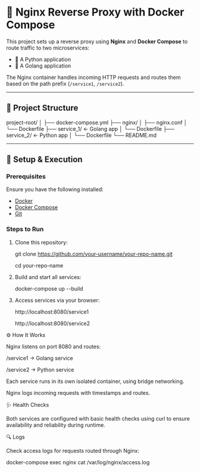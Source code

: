 # 🔁 Nginx Reverse Proxy with Docker Compose

This project sets up a reverse proxy using **Nginx** and **Docker Compose** to route traffic to two microservices:

- 🐍 A Python application
- 🦫 A Golang application

The Nginx container handles incoming HTTP requests and routes them based on the path prefix (`/service1`, `/service2`).

---

## 📁 Project Structure

project-root/
│ 
├── docker-compose.yml 
├── nginx/ 
│ ├── nginx.conf
│ └── Dockerfile 
├── service_1/ ← Golang app │ 
   └── Dockerfile 
├── service_2/ ← Python app │ 
   └── Dockerfile 
└── README.md


---

## 🚀 Setup & Execution

### Prerequisites
Ensure you have the following installed:

- [Docker](https://www.docker.com/)
- [Docker Compose](https://docs.docker.com/compose/)
- [Git](https://git-scm.com/)

### Steps to Run

1. Clone this repository:
   
      git clone https://github.com/your-username/your-repo-name.git
   
      cd your-repo-name
   
2. Build and start all services:

      docker-compose up --build

3. Access services via your browser:

      http://localhost:8080/service1

      http://localhost:8080/service2

⚙️ How It Works

Nginx listens on port 8080 and routes:

/service1 → Golang service

/service2 → Python service

Each service runs in its own isolated container, using bridge networking.

Nginx logs incoming requests with timestamps and routes.

🩺 Health Checks

Both services are configured with basic health checks using curl to ensure availability and reliability during runtime.

🔍 Logs

Check access logs for requests routed through Nginx:

docker-compose exec nginx cat /var/log/nginx/access.log

